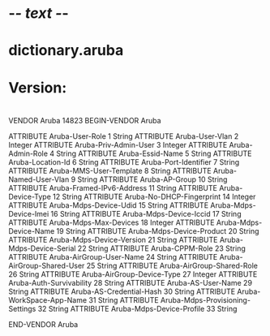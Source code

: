 # -*- text -*-
# dictionary.aruba
#
# Version:	
#
#
VENDOR	Aruba	14823
BEGIN-VENDOR	Aruba

ATTRIBUTE	Aruba-User-Role				1	String
ATTRIBUTE	Aruba-User-Vlan				2	Integer	
ATTRIBUTE	Aruba-Priv-Admin-User			3	Integer
ATTRIBUTE	Aruba-Admin-Role			4	String
ATTRIBUTE	Aruba-Essid-Name			5	String
ATTRIBUTE	Aruba-Location-Id			6	String
ATTRIBUTE	Aruba-Port-Identifier			7	String
ATTRIBUTE	Aruba-MMS-User-Template			8	String
ATTRIBUTE	Aruba-Named-User-Vlan			9	String
ATTRIBUTE	Aruba-AP-Group				10	String
ATTRIBUTE	Aruba-Framed-IPv6-Address		11	String
ATTRIBUTE	Aruba-Device-Type			12	String
ATTRIBUTE	Aruba-No-DHCP-Fingerprint		14	Integer
ATTRIBUTE	Aruba-Mdps-Device-Udid			15	String
ATTRIBUTE	Aruba-Mdps-Device-Imei			16	String
ATTRIBUTE	Aruba-Mdps-Device-Iccid			17	String
ATTRIBUTE	Aruba-Mdps-Max-Devices			18	Integer
ATTRIBUTE	Aruba-Mdps-Device-Name			19	String
ATTRIBUTE	Aruba-Mdps-Device-Product		20	String
ATTRIBUTE	Aruba-Mdps-Device-Version		21	String
ATTRIBUTE	Aruba-Mdps-Device-Serial		22	String
ATTRIBUTE	Aruba-CPPM-Role				23	String
ATTRIBUTE	Aruba-AirGroup-User-Name		24	String
ATTRIBUTE	Aruba-AirGroup-Shared-User		25	String
ATTRIBUTE	Aruba-AirGroup-Shared-Role		26	String
ATTRIBUTE	Aruba-AirGroup-Device-Type		27	Integer
ATTRIBUTE	Aruba-Auth-Survivability		28	String
ATTRIBUTE	Aruba-AS-User-Name			29	String
ATTRIBUTE	Aruba-AS-Credential-Hash		30	String
ATTRIBUTE	Aruba-WorkSpace-App-Name		31	String
ATTRIBUTE	Aruba-Mdps-Provisioning-Settings	32	String
ATTRIBUTE	Aruba-Mdps-Device-Profile		33	String


END-VENDOR Aruba
